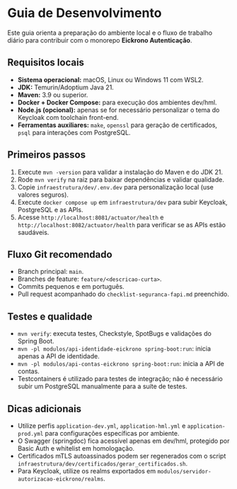 # Guia de Desenvolvimento

Este guia orienta a preparação do ambiente local e o fluxo de trabalho diário para contribuir com o monorepo **Eickrono Autenticação**.

## Requisitos locais

- **Sistema operacional:** macOS, Linux ou Windows 11 com WSL2.  
- **JDK:** Temurin/Adoptium Java 21.  
- **Maven:** 3.9 ou superior.  
- **Docker + Docker Compose:** para execução dos ambientes dev/hml.  
- **Node.js (opcional):** apenas se for necessário personalizar o tema do Keycloak com toolchain front-end.  
- **Ferramentas auxiliares:** `make`, `openssl` para geração de certificados, `psql` para interações com PostgreSQL.

## Primeiros passos

1. Execute `mvn -version` para validar a instalação do Maven e do JDK 21.  
2. Rode `mvn verify` na raiz para baixar dependências e validar qualidade.  
3. Copie `infraestrutura/dev/.env.dev` para personalização local (use valores seguros).  
4. Execute `docker compose up` em `infraestrutura/dev` para subir Keycloak, PostgreSQL e as APIs.  
5. Acesse `http://localhost:8081/actuator/health` e `http://localhost:8082/actuator/health` para verificar se as APIs estão saudáveis.

## Fluxo Git recomendado

- Branch principal: `main`.  
- Branches de feature: `feature/<descricao-curta>`.  
- Commits pequenos e em português.  
- Pull request acompanhado do `checklist-seguranca-fapi.md` preenchido.

## Testes e qualidade

- `mvn verify`: executa testes, Checkstyle, SpotBugs e validações do Spring Boot.  
- `mvn -pl modulos/api-identidade-eickrono spring-boot:run`: inicia apenas a API de identidade.  
- `mvn -pl modulos/api-contas-eickrono spring-boot:run`: inicia a API de contas.  
- Testcontainers é utilizado para testes de integração; não é necessário subir um PostgreSQL manualmente para a suíte de testes.

## Dicas adicionais

- Utilize perfis `application-dev.yml`, `application-hml.yml` e `application-prod.yml` para configurações específicas por ambiente.  
- O Swagger (springdoc) fica acessível apenas em dev/hml, protegido por Basic Auth e whitelist em homologação.  
- Certificados mTLS autoassinados podem ser regenerados com o script `infraestrutura/dev/certificados/gerar_certificados.sh`.  
- Para Keycloak, utilize os realms exportados em `modulos/servidor-autorizacao-eickrono/realms`.

